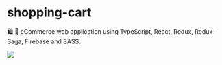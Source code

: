 # shopping-cart
🛍️ 🤩 eCommerce web application using TypeScript, React, Redux, Redux-Saga, Firebase and SASS.

![](https://firebasestorage.googleapis.com/v0/b/valhalla-shopping-cart.appspot.com/o/shoping-cart.jpg?alt=media&token=3beb7064-0b36-4944-a3a7-a11a96c228e8)
